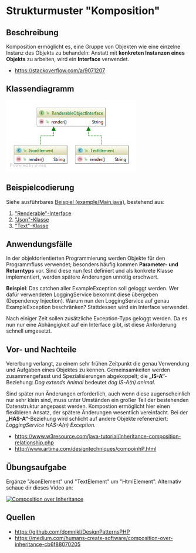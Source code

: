 # Strukturmuster "Komposition"

## Beschreibung
Komposition ermöglicht es, eine Gruppe von Objekten wie eine einzelne Instanz des Objekts zu behandeln: Anstatt mit **konkreten Instanzen eines Objekts** zu arbeiten, wird ein **Interface** verwendet. 
- https://stackoverflow.com/a/9071207

## Klassendiagramm
![](https://github.com/csbme/awe/raw/5_composition/resources/img/design_pattern_composition.png)

## Beispielcodierung
Siehe ausführbares [Beispiel (example/Main.java)](https://github.com/csbme/awe/blob/5_composition/example/Main.java), bestehend aus:
1. ["Renderable"-Interface](https://github.com/csbme/awe/blob/5_composition/example/interfaces/RenderableObjectInterface.java)
2. ["Json"-Klasse](https://github.com/csbme/awe/blob/5_composition/example/entities/JsonElement.java)
3. ["Text"-Klasse](https://github.com/csbme/awe/blob/5_composition/example/entities/TextElement.java)

## Anwendungsfälle
In der objektorientierten Programmierung werden Objekte für den Programmfluss verwendet; besonders häufig kommen **Parameter- und Returntyps** vor. Sind diese nun fest definiert und als konkrete Klasse implementiert, werden spätere Änderungen unnötig erschwert.

**Beispiel**: Das catchen aller ExampleException soll geloggt werden. Wer dafür verwendeten LoggingService bekommt diese übergeben (Dependency Injection). Warum nun den LoggingService auf genau ExampleException beschränken? Stattdessen wird ein Interface verwendet.
 
 Nach einiger Zeit sollen zusätzliche Exception-Typs geloggt werden. Da es nun nur eine Abhängigkeit auf ein Interface gibt, ist diese Anforderung schnell umgesetzt.

## Vor- und Nachteile
Vererbung verlangt, zu einem sehr frühen Zeitpunkt die genau Verwendung und Aufgaben eines Objektes zu kennen. Gemeinsamkeiten werden zusammengefasst und Spezialisierungen abgekoppelt; die **„IS-A“**-Beziehung: _Dog extends Animal_ bedeutet _dog IS-A(n) animal_.

Sind später nun Änderungen erforderlich, auch wenn diese augenscheinlich nur sehr klein sind, muss unter Umständen ein großer Teil der bestehenden Datenstruktur angepasst werden. Kompostion ermöglicht hier einen flexibleren Ansatz, der spätere Änderungen wesentlich vereinfacht. Bei der **„HAS-A“**-Beziehung wird schlicht auf andere Objekte refenenziert: _LoggingService HAS-A(n) Exception_.

- https://www.w3resource.com/java-tutorial/inheritance-composition-relationship.php
- http://www.artima.com/designtechniques/compoinhP.html

## Übungsaufgabe
Ergänze "JsonElement" und "TextElement" um "HtmlElement". Alternativ schaue dir dieses Video an:

[![Composition over Inheritance](https://img.youtube.com/vi/wfMtDGfHWpA/0.jpg)](https://www.youtube.com/watch?v=wfMtDGfHWpA)

## Quellen
- https://github.com/domnikl/DesignPatternsPHP
- https://medium.com/humans-create-software/composition-over-inheritance-cb6f88070205
